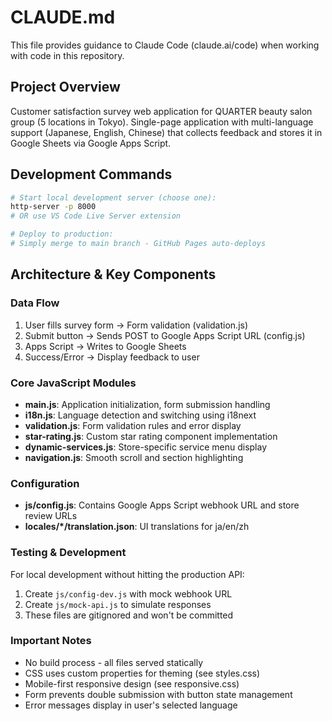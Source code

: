 # CLAUDE.md

This file provides guidance to Claude Code (claude.ai/code) when working with code in this repository.

## Project Overview
Customer satisfaction survey web application for QUARTER beauty salon group (5 locations in Tokyo). Single-page application with multi-language support (Japanese, English, Chinese) that collects feedback and stores it in Google Sheets via Google Apps Script.

## Development Commands
```bash
# Start local development server (choose one):
http-server -p 8000
# OR use VS Code Live Server extension

# Deploy to production:
# Simply merge to main branch - GitHub Pages auto-deploys
```

## Architecture & Key Components

### Data Flow
1. User fills survey form → Form validation (validation.js)
2. Submit button → Sends POST to Google Apps Script URL (config.js)
3. Apps Script → Writes to Google Sheets
4. Success/Error → Display feedback to user

### Core JavaScript Modules
- **main.js**: Application initialization, form submission handling
- **i18n.js**: Language detection and switching using i18next
- **validation.js**: Form validation rules and error display
- **star-rating.js**: Custom star rating component implementation
- **dynamic-services.js**: Store-specific service menu display
- **navigation.js**: Smooth scroll and section highlighting

### Configuration
- **js/config.js**: Contains Google Apps Script webhook URL and store review URLs
- **locales/*/translation.json**: UI translations for ja/en/zh

### Testing & Development
For local development without hitting the production API:
1. Create `js/config-dev.js` with mock webhook URL
2. Create `js/mock-api.js` to simulate responses
3. These files are gitignored and won't be committed

### Important Notes
- No build process - all files served statically
- CSS uses custom properties for theming (see styles.css)
- Mobile-first responsive design (see responsive.css)
- Form prevents double submission with button state management
- Error messages display in user's selected language